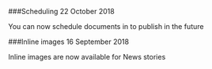 ###Scheduling
<span class="govuk-hint">22 October 2018</span>

You can now schedule documents in to publish in the future

###Inline images
<span class="govuk-hint">16 September 2018</span>

Inline images are now available for News stories